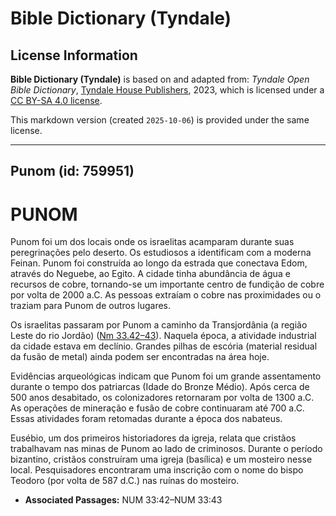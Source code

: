 # Bible Dictionary (Tyndale)

## License Information

**Bible Dictionary (Tyndale)** is based on and adapted from: _Tyndale Open Bible Dictionary_, [Tyndale House Publishers](https://tyndaleopenresources.com/), 2023, which is licensed under a [CC BY-SA 4.0 license](https://creativecommons.org/licenses/by-sa/4.0/legalcode.en).

This markdown version (created `2025-10-06`) is provided under the same license.



--------------------------------

## Punom (id: 759951)

PUNOM
=====

Punom foi um dos locais onde os israelitas acamparam durante suas peregrinações pelo deserto. Os estudiosos a identificam com a moderna Feinan. Punom foi construída ao longo da estrada que conectava Edom, através do Neguebe, ao Egito. A cidade tinha abundância de água e recursos de cobre, tornando\-se um importante centro de fundição de cobre por volta de 2000 a.C. As pessoas extraíam o cobre nas proximidades ou o traziam para Punom de outros lugares.

Os israelitas passaram por Punom a caminho da Transjordânia (a região Leste do rio Jordão) ([Nm 33\.42–43](https://ref.ly/Num33:42-Num33:43)). Naquela época, a atividade industrial da cidade estava em declínio. Grandes pilhas de escória (material residual da fusão de metal) ainda podem ser encontradas na área hoje.

Evidências arqueológicas indicam que Punom foi um grande assentamento durante o tempo dos patriarcas (Idade do Bronze Médio). Após cerca de 500 anos desabitado, os colonizadores retornaram por volta de 1300 a.C. As operações de mineração e fusão de cobre continuaram até 700 a.C. Essas atividades foram retomadas durante a época dos nabateus.

Eusébio, um dos primeiros historiadores da igreja, relata que cristãos trabalhavam nas minas de Punom ao lado de criminosos. Durante o período bizantino, cristãos construíram uma igreja (basílica) e um mosteiro nesse local. Pesquisadores encontraram uma inscrição com o nome do bispo Teodoro (por volta de 587 d.C.) nas ruínas do mosteiro.

* **Associated Passages:** NUM 33:42–NUM 33:43

